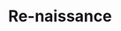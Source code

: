---
title: Re-naissance
description: >-
    Métro, Boulot, Dodo... François, n’en peux plus de tout ça, alors pourquoi ne pas aller au musée pour voir des œuvres colorées et joyeuses ? En arrivant au MusBa, section Renaissance, des visages fermés, solennels, et surtout tristes ! Aidez François à transformer ces tableaux et leur offrir une seconde renaissance ! Devenez un artiste à part entière en personnalisant ces peintures !
image: re-naissance.jpg
video: re-naissance.mp4

link: https://bacchanight.osc-fr1.scalingo.io/
mention: >-
    Vous devez vous trouver au musée pour vivre pleinement l'expérience. L'expérience a été conçue pour une navigation sur mobile (et non sur ordinateur).
locked: false
---